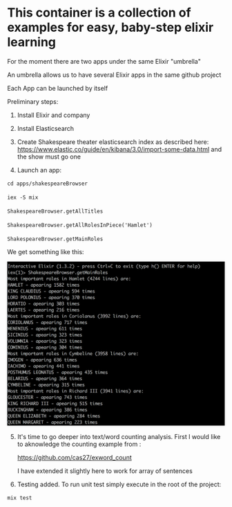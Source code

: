 # This container is a collection of examples for easy, baby-step elixir learning

For the moment there are two apps under the same Elixir "umbrella"

An umbrella allows us to have several Elixir apps in the same github project

Each App can be launched by itself

Preliminary steps:

1. Install Elixir and company

2. Install Elasticsearch

3. Create Shakespeare theater elasticsearch index as described here:
   https://www.elastic.co/guide/en/kibana/3.0/import-some-data.html
   and the show must go one

4. Launch an app:


```language=shell
cd apps/shakespeareBrowser

iex -S mix

ShakespeareBrowser.getAllTitles

ShakespeareBrowser.getAllRolesInPiece('Hamlet')

ShakespeareBrowser.getMainRoles
```

We get something like this: 
 
![getMainRoles result](apps/shakespeareBrowser/images/mainRoles.png?raw=true "Main Roles in Shakespeare plays") 

5. It's time to go deeper into text/word counting analysis. 
   First I would like to aknowledge the counting example from :

   https://github.com/cas27/exword_count

   I have extended it slightly here to work for array of sentences
   
6. Testing added. To run unit test simply execute in the root of the project:
   
```language=shell
mix test
```   
   